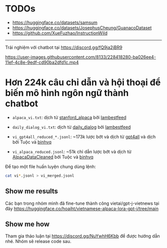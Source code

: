# TODOs
- https://huggingface.co/datasets/samsum
- https://huggingface.co/datasets/JosephusCheung/GuanacoDataset
- https://github.com/XueFuzhao/InstructionWild

- - -

Trải nghiệm với chatbot tại https://discord.gg/fQ9ja2jBR9

https://user-images.githubusercontent.com/8133/228418280-ba026ee4-11ef-4c8e-9edf-cd90ba2dfd1c.mp4

# Hơn 224k câu chỉ dẫn và hội thoại để biến mô hình ngôn ngữ thành chatbot

- `alpaca_vi.txt`: dịch từ [stanford_alpaca](https://github.com/tatsu-lab/stanford_alpaca) bởi [Iambestfeed](https://github.com/Iambestfeed)

- `daily_dialog_vi.txt`: dịch từ [daily_dialog](https://huggingface.co/datasets/daily_dialog) bởi [Iambestfeed](https://www.kaggle.com/datasets/iambestfeeder)

- `vi_gpt4all_reduced_*.jsonl`: ~173k lược bớt và dịch từ [gpt4all](https://github.com/nomic-ai/gpt4all) và dịch bởi Tuộc và [binhvq](https://github.com/binhvq)

- `vi_alpaca_reduced.jsonl`: ~51k chỉ dẫn lược bớt và dịch từ [AlpacaDataCleaned](https://github.com/gururise/AlpacaDataCleaned) bởi Tuộc và [binhvq](https://github.com/binhvq)

Để tạo một file huấn luyện chung dùng lệnh:
```sh
cat vi*.jsonl > vi_merged.jsonl
```

## Show me results
Các bạn trong nhóm mình đã fine-tune thành công vietai/gpt-j-vietnews tại đây https://huggingface.co/hoaiht/vietnamese-alpaca-lora-gpt-j/tree/main

## Show me how
Tham gia thảo luận tại https://discord.gg/NuYwhH6Kbb để được hướng dẫn nhé. Nhóm sẽ release code sau.
